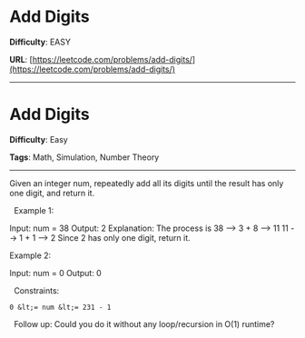 # Add Digits

**Difficulty**: EASY

**URL**: [https://leetcode.com/problems/add-digits/](https://leetcode.com/problems/add-digits/)

---

# Add Digits

**Difficulty**: Easy

**Tags**: Math, Simulation, Number Theory

---

Given an integer num, repeatedly add all its digits until the result has only one digit, and return it.

&nbsp;
Example 1:


Input: num = 38
Output: 2
Explanation: The process is
38 --&gt; 3 + 8 --&gt; 11
11 --&gt; 1 + 1 --&gt; 2 
Since 2 has only one digit, return it.


Example 2:


Input: num = 0
Output: 0


&nbsp;
Constraints:


	0 &lt;= num &lt;= 231 - 1


&nbsp;
Follow up: Could you do it without any loop/recursion in O(1) runtime?


